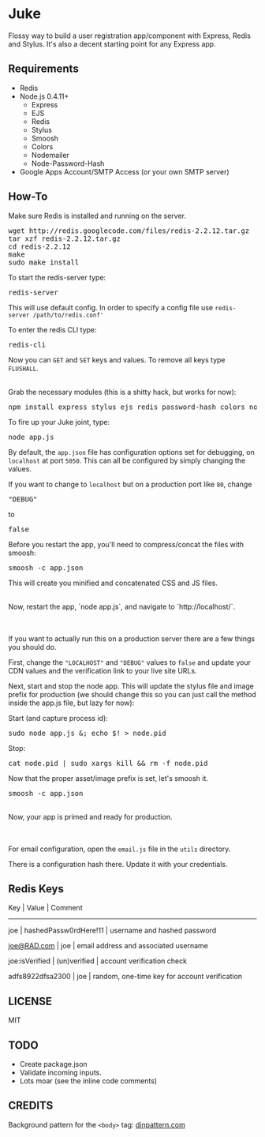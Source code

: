 # Juke


Flossy way to build a user registration app/component with Express, Redis and Stylus.  It's also a decent starting point for any Express app.


## Requirements


- Redis
- Node.js 0.4.11+
	- Express
	- EJS 
	- Redis
	- Stylus
	- Smoosh
	- Colors
	- Nodemailer
	- Node-Password-Hash
- Google Apps Account/SMTP Access (or your own SMTP server) 



## How-To #

Make sure Redis is installed and running on the server.

<pre>
wget http://redis.googlecode.com/files/redis-2.2.12.tar.gz
tar xzf redis-2.2.12.tar.gz
cd redis-2.2.12
make
sudo make install
</pre>

To start the redis-server type:


<pre>
redis-server
</pre>

This will use default config.
In order to specify a config file use `redis-server /path/to/redis.conf'`



To enter the redis CLI type:


<pre>
redis-cli
</pre>


Now you can `GET` and `SET` keys and values.  To remove all keys type `FLUSHALL`.


<br>
Grab the necessary modules (this is a shitty hack, but works for now):


<pre>
npm install express stylus ejs redis password-hash colors nodemailer && sudo npm install smoosh -g
</pre>


To fire up your Juke joint, type:


<pre>
node app.js
</pre>


By default, the `app.json` file has configuration options set for debugging, on `localhost` at port `5050`.  This can all be configured by simply changing the values.


If you want to change to `localhost` but on a production port like `80`, change  

<pre>"DEBUG"</pre> 


to  


<pre>false</pre>  


Before you restart the app, you'll need to compress/concat the files with smoosh:


<pre>smoosh -c app.json</pre>


This will create you minified and concatenated CSS and JS files.


<br>
Now, restart the app, `node app.js`, and navigate to `http://localhost/`.


<br><br>
If you want to actually run this on a production server there are a few things you should do. 


First, change the `"LOCALHOST"` and `"DEBUG"` values to `false` and update your CDN values and the verification link to your live site URLs.



Next, start and stop the node app.  This will update the stylus file and image prefix for production (we should change this so you can just call the method inside the app.js file, but lazy for now):

Start (and capture process id):
<pre>sudo node app.js &; echo $! > node.pid</pre>


Stop:
<pre>cat node.pid | sudo xargs kill && rm -f node.pid</pre>



Now that the proper asset/image prefix is set, let's smoosh it.



<pre>
smoosh -c app.json
</pre>


<br>
Now, your app is primed and ready for production.

<br><br>
For email configuration, open the `email.js` file in the `utils` directory.


There is a configuration hash there.  Update it with your credentials.



## Redis Keys

Key 										| 	Value											|	Comment
****

joe				 							|	hashedPassw0rdHere!11				|	username and hashed password


joe@RAD.com 						|	joe													| email address and associated username


joe:isVerified			 		|	(un)verified								|	account verification check 


adfs8922dfsa2300				| joe													|	random, one-time key for account verification





## LICENSE #

MIT


## TODO #


- Create package.json
- Validate incoming inputs.
- Lots moar (see the inline code comments)


## CREDITS #

Background pattern for the `<body>` tag: [dinpattern.com](http://dinpattern.com/category/patterns/)